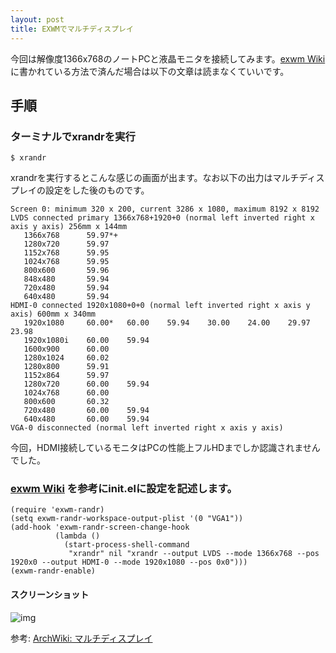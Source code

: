 ```yaml
---
layout: post
title: EXWMでマルチディスプレイ
---
```


今回は解像度1366x768のノートPCと液晶モニタを接続してみます。[exwm Wiki](https://github.com/ch11ng/exwm/wiki#randr-multi-screen) に書かれている方法で済んだ場合は以下の文章は読まなくていいです。


## 手順


### ターミナルでxrandrを実行

    $ xrandr

xrandrを実行するとこんな感じの画面が出ます。なお以下の出力はマルチディスプレイの設定をした後のものです。

    Screen 0: minimum 320 x 200, current 3286 x 1080, maximum 8192 x 8192
    LVDS connected primary 1366x768+1920+0 (normal left inverted right x axis y axis) 256mm x 144mm
       1366x768      59.97*+
       1280x720      59.97  
       1152x768      59.95  
       1024x768      59.95  
       800x600       59.96  
       848x480       59.94  
       720x480       59.94  
       640x480       59.94  
    HDMI-0 connected 1920x1080+0+0 (normal left inverted right x axis y axis) 600mm x 340mm
       1920x1080     60.00*   60.00    59.94    30.00    24.00    29.97    23.98  
       1920x1080i    60.00    59.94  
       1600x900      60.00  
       1280x1024     60.02  
       1280x800      59.91  
       1152x864      59.97  
       1280x720      60.00    59.94  
       1024x768      60.00  
       800x600       60.32  
       720x480       60.00    59.94  
       640x480       60.00    59.94  
    VGA-0 disconnected (normal left inverted right x axis y axis)

今回，HDMI接続しているモニタはPCの性能上フルHDまでしか認識されませんでした。


### [exwm Wiki](https://github.com/ch11ng/exwm/wiki#randr-multi-screen) を参考にinit.elに設定を記述します。

    (require 'exwm-randr)
    (setq exwm-randr-workspace-output-plist '(0 "VGA1"))
    (add-hook 'exwm-randr-screen-change-hook
              (lambda ()
                (start-process-shell-command
                 "xrandr" nil "xrandr --output LVDS --mode 1366x768 --pos 1920x0 --output HDMI-0 --mode 1920x1080 --pos 0x0")))
    (exwm-randr-enable)


#### スクリーンショット

![img](01.png)

参考: [ArchWiki: マルチディスプレイ](https://wiki.archlinux.jp/index.php/%25E3%2583%259E%25E3%2583%25AB%25E3%2583%2581%25E3%2583%2587%25E3%2582%25A3%25E3%2582%25B9%25E3%2583%2597%25E3%2583%25AC%25E3%2582%25A4)

